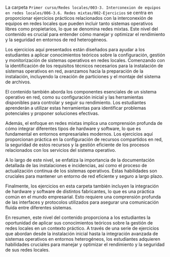La carpeta `Primer curso/Redes locales/003-3. Interconexion de equipos en redes locales/006-3.6. Redes mixtas/002-Ejercicios` se centra en proporcionar ejercicios prácticos relacionados con la interconexión de equipos en redes locales que pueden incluir tanto sistemas operativos libres como propietarios, lo que se denomina redes mixtas. Este nivel del contenido es crucial para entender cómo manejar y optimizar el rendimiento y la seguridad en entornos de red heterogéneos.

Los ejercicios aquí presentados están diseñados para ayudar a los estudiantes a aplicar conocimientos teóricos sobre la configuración, gestión y monitorización de sistemas operativos en redes locales. Comenzando con la identificación de los requisitos técnicos necesarios para la instalación de sistemas operativos en red, avanzamos hacia la preparación de la instalación, incluyendo la creación de particiones y el montaje del sistema de archivos.

El contenido también aborda los componentes esenciales de un sistema operativo en red, como su configuración inicial y las herramientas disponibles para controlar y seguir su rendimiento. Los estudiantes aprenderán a utilizar estas herramientas para identificar problemas potenciales y proponer soluciones efectivas.

Además, el enfoque en redes mixtas implica una comprensión profunda de cómo integrar diferentes tipos de hardware y software, lo que es fundamental en entornos empresariales modernos. Los ejercicios aquí proporcionan práctica en la configuración de recursos compartidos en red, la seguridad de estos recursos y la gestión eficiente de los procesos relacionados con los servicios del sistema operativo.

A lo largo de este nivel, se enfatiza la importancia de la documentación detallada de las instalaciones e incidencias, así como el proceso de actualización continua de los sistemas operativos. Estas habilidades son cruciales para mantener un entorno de red eficiente y seguro a largo plazo.

Finalmente, los ejercicios en esta carpeta también incluyen la integración de hardware y software de distintos fabricantes, lo que es una práctica común en el mundo empresarial. Esto requiere una comprensión profunda de las interfaces y protocolos utilizados para asegurar una comunicación fluida entre diferentes sistemas.

En resumen, este nivel del contenido proporciona a los estudiantes la oportunidad de aplicar sus conocimientos teóricos sobre la gestión de redes locales en un contexto práctico. A través de una serie de ejercicios que abordan desde la instalación inicial hasta la integración avanzada de sistemas operativos en entornos heterogéneos, los estudiantes adquieren habilidades cruciales para manejar y optimizar el rendimiento y la seguridad de sus redes locales.
